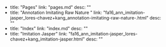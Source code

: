   - title: "Pages"
    link: "pages.md"
    desc: ""
  - title: "Annotation Imitating Raw Nature "
    link: "fa16_ann_imitation-jasper_lores-chavez+kang_annotation-imitating-raw-nature-.html"
    desc: ""
  - title: "Index"
    link: "index.md"
    desc: ""
  - title: "Imitation Jasper"
    link: "fa16_ann_imitation-jasper_lores-chavez+kang_imitation-jasper.html"
    desc: ""
